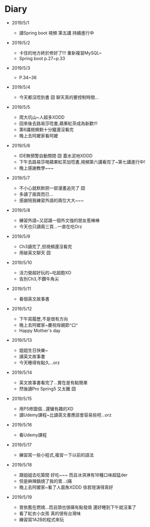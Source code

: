 #  Diary

* 2019/5/1
  * 讀Spring boot 視頻 第五講 持續進行中
  
* 2019/5/2
  * 卡住的地方終於修好了!!! 重新複習MySQL~
  * Spring boot p.27~p.33
  
* 2019/5/3
  * P.34~36
  
* 2019/5/4
  * 今天都沒唸到書 囧 聊天真的要控制時間...
  
* 2019/5/5
  * 爬大坑山~人超多XDDD
  * 回來後去路易莎唸書,蘋果紅茶成為新歡!!!
  * 第6講視頻剩十分鐘還沒看完
  * 晚上去阿嬤家看阿嬤
  
* 2019/5/6
  * IDE無預警自動關閉 囧 蓋水泥地XDDD
  * 下午去路易莎喝蘋果紅茶加唸書,視頻第六講看完了~第七講進行中!
  * 晚上感謝教學~~~
  
* 2019/5/7
  * 不小心就默默把一部漫畫追完了 囧 
  * 多讀了兩頁而已...
  * 感謝陪我練習外語的兩位大大~~~

* 2019/5/8
  * 練習外語~又認識一個外文強的朋友惹棒棒
  * 今天也只讀兩三頁...一直在吃Orz
  
* 2019/5/9
  * Ch3讀完了,但視頻還沒看完
  * 用破英文聊天 囧
  
* 2019/5/10
  * 活力營超好玩的~吃超飽XD
  * 告別Ch3,不鑽牛角尖
  
* 2019/5/11
  * 看個英文故事書

* 2019/5/12
  * 下午寫履歷,不是很有方向
  * 晚上去阿嬤家~慶祝母親節^口^
  * Happy Mother's day
  
* 2019/5/13
  * 姐姐生日快樂~
  * 讀英文故事書
  * 今天睡得有點久...orz
  
* 2019/5/14
  * 英文故事書看完了...實在是有點簡單
  * 然後讀Pro Spring5 又太難 囧
  
* 2019/5/15
  * 用PS修圖個...還蠻有趣的XD
  * 讀Udemy課程~比讀英文書應該會容易些吧...orz
  
* 2019/5/16
  * 看Udemy課程
  
* 2019/5/17
  * 練習寫一些小程式,複習一下以前的語法
  
* 2019/5/18
  * 跟姐姐去吃築間 好吃~~~ 而且冰淇淋有16種口味超猛der
  * 但是麻辣鍋燒了我的胃...(痛
  * 晚上去阿嬤家~看了人面魚XDDD 徐若瑄演得真好
  
* 2019/5/19
  * 胃依舊在燃燒...而且頭也很痛有點發燒 還好睡到下午就沒事了
  * 看了紅衣小女孩 真的很有台灣味
  * 練習寫1A2B的程式來玩 
  